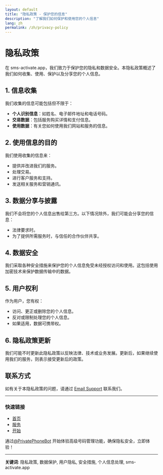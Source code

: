 ```yaml
---
layout: default
title: "隐私政策 - 保护您的信息"
description: "了解我们如何保护和使用您的个人信息"
lang: zh
permalink: /zh/privacy-policy
---
```


# 隐私政策

在 sms-activate.app，我们致力于保护您的隐私和数据安全。本隐私政策概述了我们如何收集、使用、保护以及分享您的个人信息。

## 1. 信息收集

我们收集的信息可能包括但不限于：

- **个人识别信息**：如姓名、电子邮件地址和电话号码。
- **交易数据**：包括服务购买详情和支付信息。
- **使用数据**：有关您如何使用我们网站和服务的信息。

## 2. 使用信息的目的

我们使用收集的信息来：

- 提供并改进我们的服务。
- 处理交易。
- 进行客户服务和支持。
- 发送相关服务和营销通讯。

## 3. 数据分享与披露

我们不会将您的个人信息出售给第三方。以下情况除外，我们可能会分享您的信息：

- 法律要求时。
- 为了提供所需服务时，与信任的合作伙伴共享。

## 4. 数据安全

我们采取各种安全措施来保护您的个人信息免受未经授权访问和使用。这包括使用加密技术来保护数据传输中的数据。

## 5. 用户权利

作为用户，您有权：

- 访问、更正或删除您的个人信息。
- 反对或限制处理您的个人信息。
- 如果适用，数据可携带权。

## 6. 隐私政策更新

我们可能不时更新此隐私政策以反映法律、技术或业务发展。更新后，如果继续使用我们的服务，则表示接受更新后的政策。

## 联系方式

如有关于本隐私政策的问题，请通过 [Email Support](mailto:support@sms-activate.app) 联系我们。

---

### 快速链接
- [首页](/zh/)
- [服务](/zh/services)
- [开始](/zh/get-started)

通过[@PrivatePhoneBot](https://t.me/PrivatePhoneBot) 开始体验高级号码管理功能，确保隐私安全，立即体验！

---

**关键词**: 隐私政策, 数据保护, 用户隐私, 安全措施, 个人信息处理, sms-activate.app